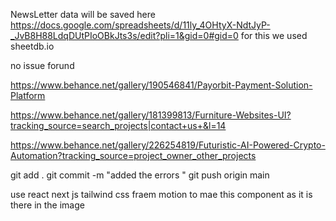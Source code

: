 NewsLetter data will be saved here https://docs.google.com/spreadsheets/d/11ly_4OHtyX-NdtJyP-_JvB8H88LdqDUtPIoOBkJts3s/edit?pli=1&gid=0#gid=0   for this we used sheetdb.io



no issue forund 



https://www.behance.net/gallery/190546841/Payorbit-Payment-Solution-Platform


https://www.behance.net/gallery/181399813/Furniture-Websites-UI?tracking_source=search_projects|contact+us+&l=14

https://www.behance.net/gallery/226254819/Futuristic-AI-Powered-Crypto-Automation?tracking_source=project_owner_other_projects




git add . 
git commit -m "added the errors "
git push origin main 




use react next js tailwind css fraem  motion to mae this component as it is there in the image 